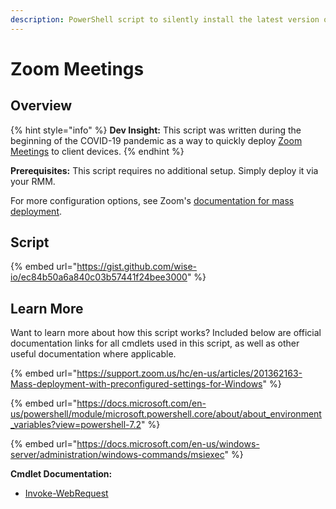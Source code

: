```yaml
---
description: PowerShell script to silently install the latest version of Zoom Meetings.
---
```


# Zoom Meetings

## Overview

{% hint style="info" %}
**Dev Insight:** This script was written during the beginning of the COVID-19 pandemic as a way to quickly deploy [Zoom Meetings](https://zoom.us) to client devices.
{% endhint %}

**Prerequisites:** This script requires no additional setup. Simply deploy it via your RMM.

For more configuration options, see Zoom's [documentation for mass deployment](https://support.zoom.us/hc/en-us/articles/201362163-Mass-deployment-with-preconfigured-settings-for-Windows).

## Script

{% embed url="https://gist.github.com/wise-io/ec84b50a6a840c03b57441f24bee3000" %}

## Learn More

Want to learn more about how this script works? Included below are official documentation links for all cmdlets used in this script, as well as other useful documentation where applicable.

{% embed url="https://support.zoom.us/hc/en-us/articles/201362163-Mass-deployment-with-preconfigured-settings-for-Windows" %}

{% embed url="https://docs.microsoft.com/en-us/powershell/module/microsoft.powershell.core/about/about_environment_variables?view=powershell-7.2" %}

{% embed url="https://docs.microsoft.com/en-us/windows-server/administration/windows-commands/msiexec" %}

**Cmdlet Documentation:**

* ​[Invoke-WebRequest](https://docs.microsoft.com/en-us/powershell/module/microsoft.powershell.utility/invoke-webrequest?view=powershell-7.2)
